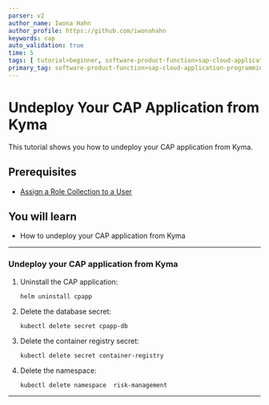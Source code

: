 ```yaml
---
parser: v2
author_name: Iwona Hahn
author_profile: https://github.com/iwonahahn
keywords: cap
auto_validation: true
time: 5
tags: [ tutorial>beginner, software-product-function>sap-cloud-application-programming-model, programming-tool>node-js, software-product>sap-business-technology-platform, software-product>sap-btp\\, kyma-runtime, software-product>sap-fiori]
primary_tag: software-product-function>sap-cloud-application-programming-model
---
```


# Undeploy Your CAP Application from Kyma
<!-- description --> This tutorial shows you how to undeploy your CAP application from Kyma.

## Prerequisites
 - [Assign a Role Collection to a User](btp-app-kyma-role-assignment)


## You will learn
 - How to undeploy your CAP application from Kyma


---

### Undeploy your CAP application from Kyma

1. Uninstall the CAP application:

    ```Shell/Bash
    helm uninstall cpapp
    ```

2. Delete the database secret:

    ```Shell/Bash
    kubectl delete secret cpapp-db
    ```

3. Delete the container registry secret:

    ```Shell/Bash
    kubectl delete secret container-registry
    ```

4. Delete the namespace:

    ```Shell/Bash
    kubectl delete namespace  risk-management
    ```


---